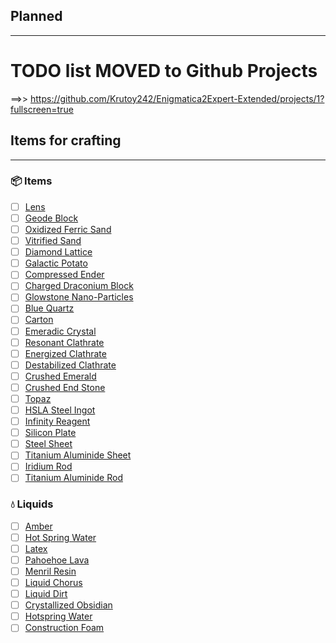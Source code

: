 ## Planned

-----------

# TODO list MOVED to Github Projects

==>> https://github.com/Krutoy242/Enigmatica2Expert-Extended/projects/1?fullscreen=true


## Items for crafting

-----------

### 📦 Items

- [ ] [Lens](<advancedrocketry:blocklens>)
- [ ] [Geode Block](<advancedrocketry:geode>)
- [ ] [Oxidized Ferric Sand](<advancedrocketry:hotturf>)
- [ ] [Vitrified Sand](<advancedrocketry:vitrifiedsand>)
- [ ] [Diamond Lattice](<avaritia:resource>)
- [ ] [Galactic Potato](<botania_tweaks:compressed_tiny_potato_8>)
- [ ] [Compressed Ender](<contenttweaker:compressed_ender>)
- [ ] [Charged Draconium Block](<draconicevolution:draconium_block:1>)
- [ ] [Glowstone Nano-Particles](<enderio:block_holy_fog>)
- [ ] [Blue Quartz](<extrautils2:decorativesolid:6>)
- [ ] [Carton](<forestry:carton>)
- [ ] [Emeradic Crystal](<ore:crystalEmeraldic>)
- [ ] [Resonant Clathrate](<ore:crystalEnder>)
- [ ] [Energized Clathrate](<ore:crystalGlowstone>)
- [ ] [Destabilized Clathrate](<ore:crystalRedstone>)
- [ ] [Crushed Emerald](<ore:dustEmerald>)
- [ ] [Crushed End Stone](<ore:dustEndstone>)
- [ ] [Topaz](<ore:gemTopaz>)
- [ ] [HSLA Steel Ingot](<ore:ingotHSLASteel>)
- [ ] [Infinity Reagent](<ore:itemInfinityGoop>)
- [ ] [Silicon Plate](<ore:plateSilicon>)
- [ ] [Steel Sheet](<ore:sheetSteel>)
- [ ] [Titanium Aluminide Sheet](<ore:sheetTitaniumAluminide>)
- [ ] [Iridium Rod](<ore:stickIridium>)
- [ ] [Titanium Aluminide Rod](<ore:stickTitaniumAluminide>)

### 💧 Liquids

- [ ] [Amber](amber)
- [ ] [Hot Spring Water](hot_spring_water)
- [ ] [Latex](latex)
- [ ] [Pahoehoe Lava](ic2pahoehoe_lava)
- [ ] [Menril Resin](menrilresin)
- [ ] [Liquid Chorus](liquidchorus)
- [ ] [Liquid Dirt](blockfluiddirt)
- [ ] [Crystallized Obsidian](crystal)
- [ ] [Hotspring Water](ic2hot_water)
- [ ] [Construction Foam](ic2construction_foam)